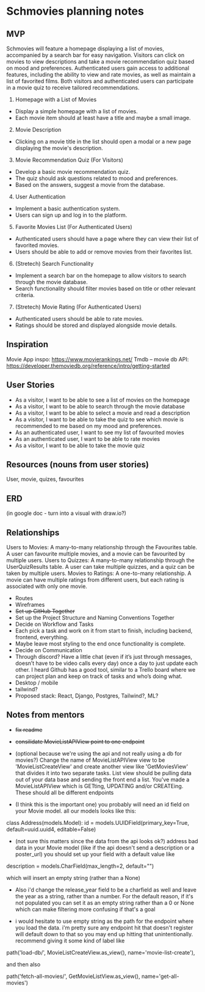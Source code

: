 # Schmovies planning notes

## MVP

Schmovies will feature a homepage displaying a list of movies, accompanied by a search bar for easy navigation. Visitors can click on movies to view descriptions and take a movie recommendation quiz based on mood and preferences. Authenticated users gain access to additional features, including the ability to view and rate movies, as well as maintain a list of favorited films. Both visitors and authenticated users can participate in a movie quiz to receive tailored recommendations.

1. Homepage with a List of Movies
  - Display a simple homepage with a list of movies.
  - Each movie item should at least have a title and maybe a small image.

2. Movie Description
  - Clicking on a movie title in the list should open a modal or a new page displaying the movie's description.

3. Movie Recommendation Quiz (For Visitors)
  - Develop a basic movie recommendation quiz.
  - The quiz should ask questions related to mood and preferences.
  - Based on the answers, suggest a movie from the database.

4. User Authentication
  - Implement a basic authentication system.
  - Users can sign up and log in to the platform.

5. Favorite Movies List (For Authenticated Users)
  - Authenticated users should have a page where they can view their list of favorited movies.
  - Users should be able to add or remove movies from their favorites list.
  
6. (Stretech) Search Functionality
  - Implement a search bar on the homepage to allow visitors to search through the movie database.
  - Search functionality should filter movies based on title or other relevant criteria.

7. (Stretech) Movie Rating (For Authenticated Users)
  - Authenticated users should be able to rate movies.
  - Ratings should be stored and displayed alongside movie details.
  
## Inspiration

Movie App inspo: https://www.movierankings.net/
Tmdb – movie db API: https://developer.themoviedb.org/reference/intro/getting-started
 
## User Stories

- As a visitor, I want to be able to see a list of movies on the homepage
- As a visitor, I want to be able to search through the movie database
- As a visitor, I want to be able to select a movie and read a description
- As a visitor, I want to be able to take the quiz to see which movie is recommended to me based on my mood and preferences.
- As an authenticated user, I want to see my list of favourited movies
- As an authenticated user, I want to be able to rate movies
- As a visitor, I want to be able to take the movie quiz


## Resources (nouns from user stories)
User, movie, quizes, favourites


## ERD
(in google doc - turn into a visual with draw.io?)

## Relationships
Users to Movies: A many-to-many relationship through the Favourites table. A user can favourite multiple movies, and a movie can be favourited by multiple users.
Users to Quizzes: A many-to-many relationship through the UserQuizResults table. A user can take multiple quizzes, and a quiz can be taken by multiple users.
Movies to Ratings: A one-to-many relationship. A movie can have multiple ratings from different users, but each rating is associated with only one movie.
 
- Routes
- Wireframes 
- ~~Set up GitHub Together~~
- Set up the Project Structure and Naming Conventions Together
- Decide on Workflow and Tasks
- Each pick a task and work on it from start to finish, including backend, frontend, everything.
- Maybe leave most styling to the end once functionality is complete.
- Decide on Communication
- Through discord? Have a little chat (even if it’s just through messages, doesn’t have to be video calls every day) once a day to just update each other. I heard Github has a good tool, similar to a Trello board where we can project plan and keep on track of tasks and who’s doing what.
- Desktop / mobile
- tailwind?
- Proposed stack: React, Django, Postgres, Tailwind?, ML?
 
## Notes from mentors

- ~~fix readme~~

- ~~consilidate MovieListAPIView point to one endpoint~~

- (optional because we're using the api and not really using a db for movies?)  Change the name of MovieListAPIView view to be 'MovieListCreateView' and create another view like 'GetMoviesView' that divides it into two separate tasks. List view should be pulling data out of your data base and sending the front end a list. You've made a MovieListAPIView which is GETting, UPDATING and/or CREATEing. These should all be different endpoints 

- (I think this is the important one) you probably will need an id field on your Movie model. all our models looks like this:

class Address(models.Model):
    id = models.UUIDField(primary_key=True, default=uuid.uuid4, editable=False)

- (not sure this matters since the data from the api looks ok?) address bad data in your Movie model (like if the api doesn't send a description or a poster_url) you should set up your field with a default value like

description = models.CharField(max_length=2, default="")

which will insert an empty string (rather than a None)

- Also i'd change the release_year field to be a charfield as well and leave the year as a string, rather than a number. For the default reason, if it's not populated you can set it as an empty string rather than a 0 or None which can make filtering more confusing if that's a goal

- i would hesitate to use empty string as the path for the endpoint where you load the data. i'm pretty sure any endpoint hit that doesn't register will default down to that so you may end up hitting that unintentionally. recommend giving it some kind of label like 

path('load-db/', MovieListCreateView.as_view(), name='movie-list-create'),

and then also 

path('fetch-all-movies/', GetMovieListView.as_view(), name='get-all-movies')